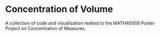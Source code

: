 # Concentration of Volume
A collection of code and visualisation realted to the MATH40008 Poster Project on Concentration of Measures.
